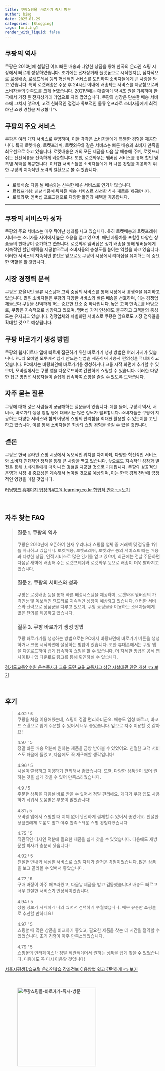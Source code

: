 ```yaml
---
title: 쿠팡쇼핑몰 바로가기 즉시 방문
author: bing
date: 2025-01-29
categories: [Blogging]
tags: [writing]
render_with_liquid: false
---
```



<h2 id='쿠팡의 역사'>쿠팡의 역사</h2>

<p>쿠팡은 2010년에 설립된 이후 빠른 배송과 다양한 상품을 통해 한국의 온라인 쇼핑 시장에서 빠르게 성장하였습니다. 초기에는 전자상거래 플랫폼으로 시작했지만, 점차적으로 로켓배송, 로켓프레쉬 등의 혁신적인 서비스를 도입하여 소비자들에게 큰 사랑을 받고 있습니다. 특히 로켓배송은 주문 후 24시간 이내에 배송되는 서비스를 제공함으로써 소비자들의 만족도를 크게 높였습니다. 2021년에는 매출액이 약 4조 원을 기록하며 한국에서 가장 큰 전자상거래 기업으로 자리 잡았습니다. 쿠팡의 성장은 단순한 배송 서비스에 그치지 않으며, 고객 친화적인 접점과 독보적인 물류 인프라로 소비자들에게 최적화된 쇼핑 경험을 제공합니다.</p>

<h2 id='쿠팡의 주요 서비스'>쿠팡의 주요 서비스</h2>

<p>쿠팡은 여러 가지 서비스로 유명하며, 이들 각각은 소비자들에게 특별한 경험을 제공합니다. 특히 로켓배송, 로켓프레쉬, 로켓와우와 같은 서비스는 빠른 배송과 소비자 만족을 최우선으로 하고 있습니다. 로켓배송은 거의 모든 제품을 다음 날 배송해 주며, 로켓프레쉬는 신선식품을 신속하게 배송합니다. 또한, 로켓와우는 멤버십 서비스를 통해 할인 및 특별 혜택을 제공합니다. 이러한 서비스들은 소비자들에게 더 나은 경험을 제공하기 위한 쿠팡의 지속적인 노력의 일환으로 볼 수 있습니다.</p>

<hr />

<ul>
    <li>로켓배송: 다음 날 배송되는 신속한 배송 서비스로 인기가 많습니다.</li>
    <li>로켓프레쉬: 신선식품에 특화된 배송 서비스로 신선한 식사 재료를 제공합니다.</li>
    <li>로켓와우: 멤버십 프로그램으로 다양한 할인과 혜택을 제공합니다.</li>
</ul>

<hr />

<h2 id='쿠팡의 서비스와 성과'>쿠팡의 서비스와 성과</h2>

<p>쿠팡의 주요 서비스는 매우 뛰어난 성과를 내고 있습니다. 특히 로켓배송과 로켓프레쉬 서비스는 소비자들 사이에서 높은 호응을 얻고 있으며, 매년 자동차를 포함한 다양한 상품들의 판매량이 증가하고 있습니다. 로켓와우 멤버십은 정기 배송을 통해 멤버들에게 지속적인 할인 혜택을 제공함으로써 소비자들의 충성도를 높이는 역할을 하고 있습니다. 이러한 서비스의 지속적인 발전은 앞으로도 쿠팡이 시장에서 리더십을 유지하는 데 중요한 역할을 할 것입니다.</p>

<h2 id='시장 경쟁력 분석'>시장 경쟁력 분석</h2>

<p>쿠팡은 효율적인 물류 시스템과 고객 중심의 서비스를 통해 시장에서 경쟁력을 유지하고 있습니다. 많은 소비자들은 쿠팡의 다양한 서비스와 빠른 배송을 선호하며, 이는 경쟁업체들보다 쿠팡을 선택하게 하는 중요한 요소 중 하나입니다. 높은 고객 만족도를 바탕으로, 쿠팡은 지속적으로 성장하고 있으며, 멤버십 가격 인상에도 불구하고 고객들의 충성도는 유지되고 있습니다. 경쟁업체와 차별화된 서비스로 쿠팡은 앞으로도 시장 점유율을 확대할 것으로 예상됩니다.</p>

<h2 id='쿠팡 바로가기 생성 방법'>쿠팡 바로가기 생성 방법</h2>

<p>쿠팡의 웹사이트나 앱에 빠르게 접근하기 위한 바로가기 생성 방법은 여러 가지가 있습니다. PC와 모바일 모두에서 쉽게 만드는 방법을 제공하여 사용자 편의성을 극대화하고 있습니다. PC에서는 바탕화면에 바로가기를 생성하거나 크롬 시작 화면에 추가할 수 있으며, 모바일에서는 쿠팡 앱을 다운로드하여 간편하게 쇼핑할 수 있습니다. 이러한 다양한 접근 방법은 사용자들이 손쉽게 접속하여 쇼핑을 즐길 수 있도록 도와줍니다.</p>

<h2 id='자주 묻는 질문'>자주 묻는 질문</h2>

<p>쿠팡에 대해 많은 사람들이 궁금해하는 질문들이 있습니다. 예를 들어, 쿠팡의 역사, 서비스, 바로가기 생성 방법 등에 대해서는 많은 정보가 필요합니다. 소비자들은 쿠팡이 제공하는 다양한 서비스와 함께 어떻게 쇼핑의 편리함을 최대한 활용할 수 있는지를 고민하고 있습니다. 이를 통해 소비자들은 최상의 쇼핑 경험을 즐길 수 있을 것입니다.</p>

<h2 id='결론'>결론</h2>

<p>쿠팡은 한국 온라인 쇼핑 시장에서 독보적인 위치를 차지하며, 다양한 혁신적인 서비스와 소비자 친화적인 정책을 통해 큰 사랑을 받고 있습니다. 앞으로도 지속적인 성장과 발전을 통해 소비자들에게 더욱 나은 경험을 제공할 것으로 기대됩니다. 쿠팡의 성공적인 운영과 시장 내 중요성은 계속해서 높아질 것으로 예상되며, 이는 한국 경제 전반에 긍정적인 영향을 미칠 것입니다.</p>


<p><a class="click-button" title="러닝뱅크 홈페이지 법정의무교육 learning.co.kr 합법적 인증" href="https://greenforu.github.io/posts/%EB%9F%AC%EB%8B%9D%EB%B1%85%ED%81%AC-%ED%99%88%ED%8E%98%EC%9D%B4%EC%A7%80-%EB%B2%95%EC%A0%95%EC%9D%98%EB%AC%B4%EA%B5%90%EC%9C%A1-learning.co.kr-%ED%95%A9%EB%B2%95%EC%A0%81-%EC%9D%B8%EC%A6%9D/" rel="dofollow">러닝뱅크 홈페이지 법정의무교육 learning.co.kr 합법적 인증 👈 보기</a></p><br>
<h2 id='자주_찾는_FAQ'>자주 찾는 FAQ</h2>
<div itemscope="" itemtype="https://schema.org/FAQPage"> 
<blockquote> 
<div itemscope="" itemprop="mainEntity" itemtype="https://schema.org/Question"> 
<h3 itemprop="name">질문 1. 쿠팡의 역사</h3> 
<div itemscope="" itemprop="acceptedAnswer" itemtype="https://schema.org/Answer"> 
<span itemprop="text"> 
<p>쿠팡은 2010년에 오픈하여 현재 우리나라 쇼핑몰 업체 중 거래액 및 점유율 1위를 차지하고 있습니다. 로켓배송, 로켓프레쉬, 로켓와우 등의 서비스로 빠른 배송과 다양한 상품, 인적 서비스로 많은 인기를 얻고 있으며, 최근에는 전날 주문하면 다음날 새벽에 배송해 주는 로켓프레쉬와 로켓와우 등으로 배송이 더욱 빨라지고 있습니다.</p> 
</span> 
</div> 
</div> 
<div itemscope="" itemprop="mainEntity" itemtype="https://schema.org/Question"> 
<h3 itemprop="name">질문 2. 쿠팡의 서비스와 성과</h3> 
<div itemscope="" itemprop="acceptedAnswer" itemtype="https://schema.org/Answer"> 
<span itemprop="text"> 
<p>쿠팡은 로켓배송 등을 통해 빠른 배송시스템을 제공하며, 로켓와우 멤버십의 가격인상 및 독보적인 인프라로 지속적인 성장이 예상되고 있습니다. 이러한 서비스와 전략으로 상품군을 다루고 있으며, 쿠팡 쇼핑몰을 이용하는 소비자들에게 많은 편의를 제공하고 있습니다.</p> 
</span> 
</div> 
</div> 
<div itemscope="" itemprop="mainEntity" itemtype="https://schema.org/Question"> 
<h3 itemprop="name">질문 3. 쿠팡 바로가기 생성 방법</h3> 
<div itemscope="" itemprop="acceptedAnswer" itemtype="https://schema.org/Answer"> 
<span itemprop="text"> 
<p>쿠팡 바로가기를 생성하는 방법으로는 PC에서 바탕화면에 바로가기 버튼을 생성하거나 크롬 시작화면에 설정하는 방법이 있습니다. 또한 휴대폰에서는 쿠팡 앱을 다운로드하여 쉽게 접속하여 쇼핑을 할 수 있습니다. 더 자세한 방법은 공식 웹사이트나 앱 다운로드 링크를 통해 확인하실 수 있습니다.</p> 
</span> 
</div> 
</div> 
</blockquote> 
</div>
<p><a class="click-button" title="경기도교통연수원 운수종사자 교육 도민 교육 교통사고 상담 시설대관 안전 개선" href="https://greenforu.github.io/posts/%EA%B2%BD%EA%B8%B0%EB%8F%84%EA%B5%90%ED%86%B5%EC%97%B0%EC%88%98%EC%9B%90-%EC%9A%B4%EC%88%98%EC%A2%85%EC%82%AC%EC%9E%90-%EA%B5%90%EC%9C%A1-%EB%8F%84%EB%AF%BC-%EA%B5%90%EC%9C%A1-%EA%B5%90%ED%86%B5%EC%82%AC%EA%B3%A0-%EC%83%81%EB%8B%B4-%EC%8B%9C%EC%84%A4%EB%8C%80%EA%B4%80-%EC%95%88%EC%A0%84-%EA%B0%9C%EC%84%A0/" rel="dofollow">경기도교통연수원 운수종사자 교육 도민 교육 교통사고 상담 시설대관 안전 개선 👈 보기</a></p><br>
<h2 id='후기'>후기</h2>
<div itemscope itemtype="https://schema.org/Product">
  <blockquote>
  <div itemprop="review" itemscope itemtype="https://schema.org/Review">
      <div itemprop="reviewRating" itemscope itemtype="https://schema.org/Rating"> <span itemprop="ratingValue">4.92</span> / <span itemprop="bestRating">5</span> </div>
      <span itemprop="reviewBody">쿠팡을 처음 이용해봤는데, 쇼핑이 정말 편리하더군요. 배송도 엄청 빠르고, 바코드 스캔으로 쉽게 주문할 수 있어서 너무 좋았습니다. 앞으로 자주 이용할 것 같아요!</span>
  </div>
  <br>
  <div itemprop="review" itemscope itemtype="https://schema.org/Review">
      <div itemprop="reviewRating" itemscope itemtype="https://schema.org/Rating"> <span itemprop="ratingValue">4.97</span> / <span itemprop="bestRating">5</span> </div>
      <span itemprop="reviewBody">정말 빠른 배송 덕분에 원하는 제품을 금방 받아볼 수 있었어요. 친절한 고객 서비스도 마음에 들었고, 다음에도 꼭 재구매할 생각입니다!</span>
  </div>
  <br>
  <div itemprop="review" itemscope itemtype="https://schema.org/Review">
      <div itemprop="reviewRating" itemscope itemtype="https://schema.org/Rating"> <span itemprop="ratingValue">4.96</span> / <span itemprop="bestRating">5</span> </div>
      <span itemprop="reviewBody">시설이 깔끔하고 이용하기 편리해서 좋았습니다. 또한, 다양한 상품군이 있어 원하는 것을 쉽게 찾을 수 있어 만족스러웠습니다.</span>
  </div>
  <br>
  <div itemprop="review" itemscope itemtype="https://schema.org/Review">
      <div itemprop="reviewRating" itemscope itemtype="https://schema.org/Rating"> <span itemprop="ratingValue">4.9</span> / <span itemprop="bestRating">5</span> </div>
      <span itemprop="reviewBody">주문한 상품을 다음날 바로 받을 수 있어서 정말 편리해요. 게다가 쿠팡 앱도 사용하기 쉬워서 도움받은 부분이 많았습니다!</span>
  </div>
  <br>
  <div itemprop="review" itemscope itemtype="https://schema.org/Review">
      <div itemprop="reviewRating" itemscope itemtype="https://schema.org/Rating"> <span itemprop="ratingValue">4.81</span> / <span itemprop="bestRating">5</span> </div>
      <span itemprop="reviewBody">모바일 앱에서 쇼핑할 때 지체 없이 안전하게 결제할 수 있어서 좋았어요. 친절한 상담원에게 도움도 받고 아주 만족스러운 쇼핑 경험이었습니다.</span>
  </div>
  <br>
  <div itemprop="review" itemscope itemtype="https://schema.org/Review">
      <div itemprop="reviewRating" itemscope itemtype="https://schema.org/Rating"> <span itemprop="ratingValue">4.75</span> / <span itemprop="bestRating">5</span> </div>
      <span itemprop="reviewBody">직관적인 디자인 덕분에 필요한 제품을 쉽게 찾을 수 있었습니다. 다음에도 재방문할 의사가 충분히 있습니다!</span>
  </div>
  <br>
  <div itemprop="review" itemscope itemtype="https://schema.org/Review">
      <div itemprop="reviewRating" itemscope itemtype="https://schema.org/Rating"> <span itemprop="ratingValue">4.92</span> / <span itemprop="bestRating">5</span> </div>
      <span itemprop="reviewBody">친절한 안내와 세심한 서비스로 쇼핑 자체가 즐거운 경험이었습니다. 많은 상품을 보고 골라볼 수 있어서 좋았습니다.</span>
  </div>
  <br>
  <div itemprop="review" itemscope itemtype="https://schema.org/Review">
      <div itemprop="reviewRating" itemscope itemtype="https://schema.org/Rating"> <span itemprop="ratingValue">4.77</span> / <span itemprop="bestRating">5</span> </div>
      <span itemprop="reviewBody">구매 과정이 아주 매끄러웠고, 다음날 제품을 받고 감동했습니다! 배송도 빠르고 너무 친절한 서비스가 인상적이었습니다.</span>
  </div>
  <br>
  <div itemprop="review" itemscope itemtype="https://schema.org/Review">
      <div itemprop="reviewRating" itemscope itemtype="https://schema.org/Rating"> <span itemprop="ratingValue">4.94</span> / <span itemprop="bestRating">5</span> </div>
      <span itemprop="reviewBody">상품 정보가 자세하게 나와 있어서 선택하기 수월했습니다. 매우 유용한 쇼핑몰로 추천할 만하네요!</span>
  </div>
  <br>
  <div itemprop="review" itemscope itemtype="https://schema.org/Review">
      <div itemprop="reviewRating" itemscope itemtype="https://schema.org/Rating"> <span itemprop="ratingValue">4.97</span> / <span itemprop="bestRating">5</span> </div>
      <span itemprop="reviewBody">쇼핑할 때 많은 상품을 비교하기 좋았고, 필요한 제품을 찾는 데 시간을 절약할 수 있었습니다. 초기 경험이 아주 만족스러웠습니다.</span>
  </div>
  <br>
  <div itemprop="review" itemscope itemtype="https://schema.org/Review">
      <div itemprop="reviewRating" itemscope itemtype="https://schema.org/Rating"> <span itemprop="ratingValue">4.79</span> / <span itemprop="bestRating">5</span> </div>
      <span itemprop="reviewBody">쇼핑몰의 인터페이스가 정말 직관적이어서 원하는 상품을 쉽게 찾을 수 있었습니다. 다음에도 꼭 다시 이용할 것입니다!</span>
  </div>
  </blockquote>
</div>
<p><a class="click-button" title="서울시평생학습포털 온라인학습 강좌정보 이용방법 쉽고 간편하게" href="https://greenforu.github.io/posts/%EC%84%9C%EC%9A%B8%EC%8B%9C%ED%8F%89%EC%83%9D%ED%95%99%EC%8A%B5%ED%8F%AC%ED%84%B8-%EC%98%A8%EB%9D%BC%EC%9D%B8%ED%95%99%EC%8A%B5-%EA%B0%95%EC%A2%8C%EC%A0%95%EB%B3%B4-%EC%9D%B4%EC%9A%A9%EB%B0%A9%EB%B2%95-%EC%89%BD%EA%B3%A0-%EA%B0%84%ED%8E%B8%ED%95%98%EA%B2%8C/" rel="dofollow">서울시평생학습포털 온라인학습 강좌정보 이용방법 쉽고 간편하게 👈 보기</a></p><br>
<figure class="image"><img src="https://greenforu.github.io/assets/img/thumbnail/쿠팡쇼핑몰-바로가기-즉시-방문.webp" alt="쿠팡쇼핑몰-바로가기-즉시-방문" width="256" height="256"></figure>